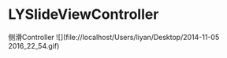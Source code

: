 LYSlideViewController
=====================

侧滑Controller
![](file://localhost/Users/liyan/Desktop/2014-11-05 2016_22_54.gif)
